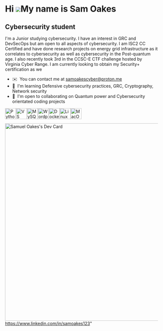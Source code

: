 Hi ![](https://user-images.githubusercontent.com/18350557/176309783-0785949b-9127-417c-8b55-ab5a4333674e.gif)My name is Sam Oakes
=================================================================================================================================

Cybersecurity student
---------------------

I'm a Junior studying cybersecurity. I have an interest in GRC and DevSecOps but am open to all aspects of cybersecurity. I am ISC2 CC Certified and have done research projects on energy grid infrastructure as it correlates to cybersecurity as well as cybersecurity in the Post-quantum age. I also recently took 3rd in the CCSC-E CTF challenge hosted by Virginia Cyber Range. I am currently looking to obtain my Security+ certification as we

*   ✉️  You can contact me at [samoakescyber@proton.me](mailto:samoakescyber@proton.me)
*   🧠  I'm learning Defensive cybersecurity practices, GRC, Cryptography, Network security
*   🤝  I'm open to collaborating on Quantum power and Cybersecurity orientated coding projects
<p align="left">
<a href="https://www.python.org/" target="_blank" rel="noreferrer"><img src="https://raw.githubusercontent.com/danielcranney/readme-generator/main/public/icons/skills/python-colored.svg" width="36" height="36" alt="Python" /></a><a href="https://code.visualstudio.com/" target="_blank" rel="noreferrer"><img src="https://raw.githubusercontent.com/danielcranney/readme-generator/main/public/icons/skills/visualstudiocode.svg" width="36" height="36" alt="VS Code" /></a><a href="https://www.mysql.com/" target="_blank" rel="noreferrer"><img src="https://raw.githubusercontent.com/danielcranney/readme-generator/main/public/icons/skills/mysql-colored.svg" width="36" height="36" alt="MySQL" /></a><a href="https://wordpress.com" target="_blank" rel="noreferrer"><img src="https://raw.githubusercontent.com/danielcranney/readme-generator/main/public/icons/skills/wordpress-colored.svg" width="36" height="36" alt="Wordpress" /></a><a href="https://www.docker.com/" target="_blank" rel="noreferrer"><img src="https://raw.githubusercontent.com/danielcranney/readme-generator/main/public/icons/skills/docker-colored.svg" width="36" height="36" alt="Docker" /></a><a href="https://www.linux.org" target="_blank" rel="noreferrer"><img src="https://raw.githubusercontent.com/danielcranney/readme-generator/main/public/icons/skills/linux-colored.svg" width="36" height="36" alt="Linux" /></a><a href="https://apple.com" target="_blank" rel="noreferrer"><img src="https://raw.githubusercontent.com/danielcranney/readme-generator/main/public/icons/skills/macos-colored.svg" width="36" height="36" alt="MacOS" /></a>
                    </p>
                
  <a href="https://app.daily.dev/samueloakes"><img src="https://api.daily.dev/devcards/v2/Ufzyf8EWEWsMOVqiXioGk.png?r=ssd&type=wide" width="652" alt="Samuel Oakes's Dev Card"/></a>               
  https://www.linkedin.com/in/samoakes123" 
                   

<!---
Blackpenguin46/Blackpenguin46 is a ✨ special ✨ repository because its `README.md` (this file) appears on your GitHub profile.
You can click the Preview link to take a look at your changes.
--->
